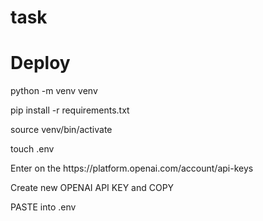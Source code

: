 # task

<h1>Deploy</h1>
<p>python -m venv venv</p>
<p>pip install -r requirements.txt</p>
<p>source venv/bin/activate</p>
<p>touch .env</p>
<p>Enter on the https://platform.openai.com/account/api-keys</p>
<p>Create new OPENAI API KEY and COPY</p>
<p>PASTE into .env</p>
